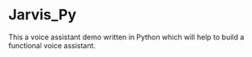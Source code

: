 # Jarvis_Py
This a voice assistant demo written in Python which will help to build a functional voice assistant.
